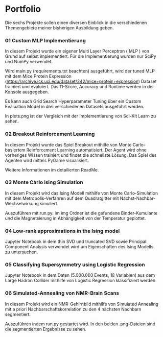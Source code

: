# Portfolio
Die sechs Projekte sollen einen diversen Einblick in die verschiedenen Themengebiete meiner bisherigen Ausbildung geben.

### 01 Custom MLP Implementierung
In diesem Projekt wurde ein eigener Multi Layer Perceptron ( MLP ) von Grund auf selbst implementiert. Für die Implementierung wurden nur SciPy und NumPy verwendet. 

Wird main.py (requirements.txt beachten) ausgeführt, wird der tuned MLP mit dem Mice Protein Expression (https://archive.ics.uci.edu/dataset/342/mice+protein+expression) Dataset trainiert und evaluiert. Das f1-Score, Accuracy und Runtime werden in der Konsole ausgegeben. 

Es kann auch Grid Search Hyperparameter Tuning über ein Custom Evaluation Model in drei verschiedenen Datasets ausgeführt werden. 

In plots.png ist der Vergleich mit der Implementierung von Sci-Kit Learn zu sehen.
### 02 Breakout Reinforcement Learning
In diesem Projekt wurde das Spiel Breakout mithilfe von Monte Carlo-basiertem Reinforcement Learning automatisiert. Der Agent wird ohne vorheriges Wissen trainiert und findet die schnellste Lösung. Das Spiel des Agenten wird mittels PyGame visualisiert.

Weitere Informationen im detailierten ReadMe.

### 03 Monte Carlo Ising Simulation
In diesem Projekt wird das Ising Modell mithilfe von Monte Carlo-Simulation mit dem Metropolis-Verfahren auf dem Quadratgitter mit Nächst-Nachbar-Wechselwirkung simuliert.

Auszuführen mit run.py. Im img Ordner ist die gefundene Binder-Kumulante und die Magnetsierung in Abhängigkeit von der Temperatur geplottet.

### 04 Low-rank approximations in the Ising model

Jupyter Notebook in dem thin SVD und truncated SVD sowie Principal Component Analysis verwendet wird um Eigenschaften des Ising Modells zu untersuchen.

### 05 Classifying Supersymmetry using Logistic Regression

Jupyter Notebook in dem Daten (5.000.000 Events, 18 Variablen) aus dem Large Hadron Collider mithilfe von Logistic Regression klassifiziert werden.

### 06 Simulated-Annealing von NMR-Brain Scans

In diesem Projekt wird ein NMR-Gehirnbild mithilfe von Simulated Annealing mit a priori Nachbarschaftskorrelation zu den 4 nächsten Nachbarn segmentiert.

Auszuführen indem run.py gestartet wird. In den beiden .png-Dateien sind die segmentierten Ergebnisse zu sehen.
